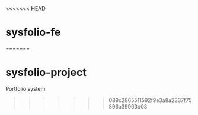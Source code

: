 <<<<<<< HEAD
# sysfolio-fe
=======
# sysfolio-project
Portfolio system
>>>>>>> 089c2865511592f9e3a8a2337f75896a39963d08
